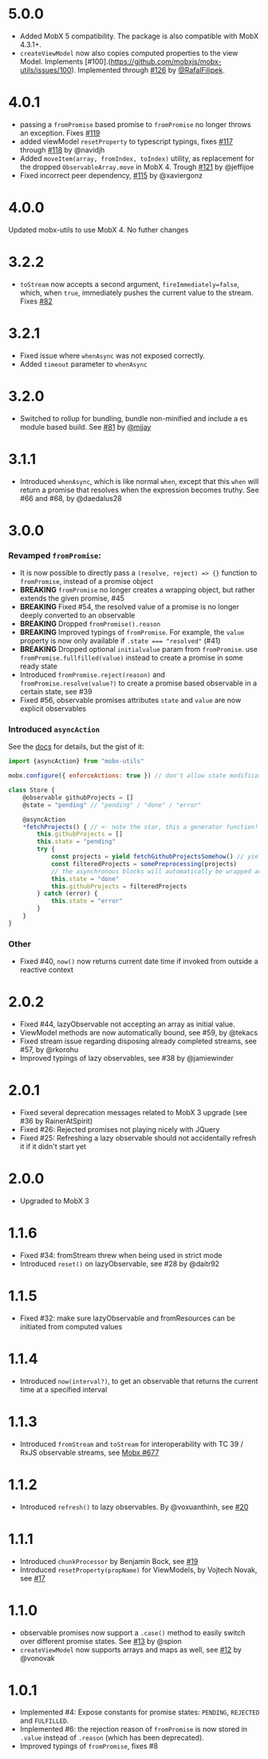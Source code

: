 # 5.0.0

* Added MobX 5 compatibility. The package is also compatible with MobX 4.3.1+.
* `createViewModel` now also copies computed properties to the view Model. Implements [#100].(https://github.com/mobxjs/mobx-utils/issues/100). Implemented through [#126](https://github.com/mobxjs/mobx-utils/pull/126) by [@RafalFilipek](https://github.com/RafalFilipek).

# 4.0.1

* passing a `fromPromise` based promise to `fromPromise` no longer throws an exception. Fixes [#119](https://github.com/mobxjs/mobx-utils/issues/119)
* added viewModel `resetProperty` to typescript typings, fixes [#117](https://github.com/mobxjs/mobx-utils/issues/117) through [#118](https://github.com/mobxjs/mobx-utils/pull/118) by @navidjh
* Added `moveItem(array, fromIndex, toIndex)` utility, as replacement for the dropped `ObservableArray.move` in MobX 4. Trough [#121](https://github.com/mobxjs/mobx-utils/pull/121) by @jeffijoe
* Fixed incorrect peer dependency, [#115](https://github.com/mobxjs/mobx-utils/pull/115) by @xaviergonz

# 4.0.0

Updated mobx-utils to use MobX 4. No futher changes

# 3.2.2

* `toStream` now accepts a second argument, `fireImmediately=false`, which, when `true`, immediately pushes the current value to the stream. Fixes [#82](https://github.com/mobxjs/mobx-utils/issues/82)

# 3.2.1

* Fixed issue where `whenAsync` was not exposed correctly.
* Added `timeout` parameter to `whenAsync`

# 3.2.0

* Switched to rollup for bundling, bundle non-minified and include a es module based build. See [#81](https://github.com/mobxjs/mobx-utils/pull/81) by [@mijay](https://github.com/mijay)

# 3.1.1
* Introduced `whenAsync`, which is like normal `when`, except that this `when` will return a promise that resolves when the expression becomes truthy. See #66 and #68, by @daedalus28

# 3.0.0

### Revamped `fromPromise`:

* It is now possible to directly pass a `(resolve, reject) => {}` function to `fromPromise`, instead of a promise object
* **BREAKING** `fromPromise` no longer creates a wrapping object, but rather extends the given promise, #45
* **BREAKING** Fixed #54, the resolved value of a promise is no longer deeply converted to an observable
* **BREAKING** Dropped `fromPromise().reason`
* **BREAKING** Improved typings of `fromPromise`. For example, the `value` property is now only available if `.state === "resolved"` (#41)
* **BREAKING** Dropped optional `initialvalue` param from `fromPromise`. use `fromPromise.fullfilled(value)` instead to create a promise in some ready state
* Introduced `fromPromise.reject(reason)` and `fromPromise.resolve(value?)` to create a promise based observable in a certain state, see #39
* Fixed #56, observable promises attributes `state` and `value` are now explicit observables

### Introduced `asyncAction`

See the [docs](https://github.com/mobxjs/mobx-utils#asyncaction) for details, but the gist of it:

```javascript
import {asyncAction} from "mobx-utils"

mobx.configure({ enforceActions: true }) // don't allow state modifications outside actions

class Store {
	@observable githubProjects = []
	@state = "pending" // "pending" / "done" / "error"

	@asyncAction
	*fetchProjects() { // <- note the star, this a generator function!
		this.githubProjects = []
		this.state = "pending"
		try {
			const projects = yield fetchGithubProjectsSomehow() // yield instead of await
			const filteredProjects = somePreprocessing(projects)
			// the asynchronous blocks will automatically be wrapped actions
			this.state = "done"
			this.githubProjects = filteredProjects
		} catch (error) {
			this.state = "error"
		}
	}
}
```


### Other

* Fixed #40, `now()` now returns current date time if invoked from outside a reactive context

# 2.0.2

* Fixed #44, lazyObservable not accepting an array as initial value.
* ViewModel methods are now automatically bound, see #59, by @tekacs
* Fixed stream issue regarding disposing already completed streams, see #57, by @rkorohu
* Improved typings of lazy observables, see #38 by @jamiewinder

# 2.0.1

* Fixed several deprecation messages related to MobX 3 upgrade (see #36 by RainerAtSpirit)
* Fixed #26: Rejected promises not playing nicely with JQuery
* Fixed #25: Refreshing a lazy observable should not accidentally refresh it if it didn't start yet

# 2.0.0

* Upgraded to MobX 3

# 1.1.6

* Fixed #34: fromStream threw when being used in strict mode
* Introduced `reset()`  on lazyObservable, see #28 by @daitr92

# 1.1.5

* Fixed #32: make sure lazyObservable and fromResources can be initiated from computed values

# 1.1.4

* Introduced `now(interval?)`, to get an observable that returns the current time at a specified interval

# 1.1.3

* Introduced `fromStream` and `toStream` for interoperability with TC 39 / RxJS observable streams, see [Mobx #677](https://github.com/mobxjs/mobx/issues/677)

# 1.1.2

* Introduced `refresh()` to lazy observables. By @voxuanthinh, see [#20](https://github.com/mobxjs/mobx-utils/pull/20)

# 1.1.1

* Introduced `chunkProcessor` by Benjamin Bock, see [#19](https://github.com/mobxjs/mobx-utils/pull/19)
* Introduced `resetProperty(propName)` for ViewModels, by Vojtech Novak, see [#17](https://github.com/mobxjs/mobx-utils/pull/17)

# 1.1.0

* observable promises now support a `.case()` method to easily switch over different promise states. See [#13](https://github.com/mobxjs/mobx-utils/pull/13) by @spion
* `createViewModel` now supports arrays and maps as well, see [#12](https://github.com/mobxjs/mobx-utils/pull/12) by @vonovak

# 1.0.1

* Implemented #4: Expose constants for promise states: `PENDING`, `REJECTED` and `FULFILLED`.
* Implemented #6: the rejection reason of `fromPromise` is now stored in `.value` instead of `.reason` (which has been deprecated).
* Improved typings of `fromPromise`, fixes #8
